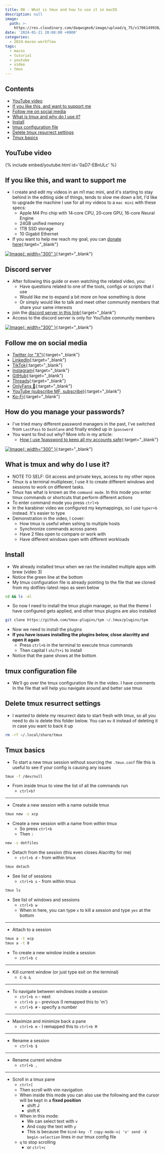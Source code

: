 ```yaml
---
title: 08 - What is tmux and how to use it in macOS
description: null
image:
  path: >-
    https://res.cloudinary.com/daqwsgmx6/image/upload/q_75/v1706149938/youtube/2024-macos-workflow/08-tmux.avif
date: '2024-01-21 20:08:00 +0000'
categories:
  - 2024-macos-workflow
tags:
  - macos
  - tutorial
  - youtube
  - video
  - tmux
---
```

## Contents

<!-- toc -->

- [YouTube video](#youtube-video)
- [If you like this, and want to support me](#if-you-like-this-and-want-to-support-me)
- [Follow me on social media](#follow-me-on-social-media)
- [What is tmux and why do I use it?](#what-is-tmux-and-why-do-i-use-it)
- [Install](#install)
- [tmux configuration file](#tmux-configuration-file)
- [Delete tmux resurrect settings](#delete-tmux-resurrect-settings)
- [Tmux basics](#tmux-basics)

<!-- tocstop -->

## YouTube video

{% include embed/youtube.html id='0aD7-EBnULc' %}

## If you like this, and want to support me

- I create and edit my videos in an m1 mac mini, and it's starting to stay behind in the editing side of things, tends to slow me down a bit, I'd like to upgrade the machine I use for all my videos to a `mac mini` with these specs:
  - Apple M4 Pro chip with 14‑core CPU, 20‑core GPU, 16-core Neural Engine
  - 24GB unified memory
  - 1TB SSD storage
  - 10 Gigabit Ethernet
- If you want to help me reach my goal, you can [donate here](https://ko-fi.com/linkarzu/goal?g=6){:target="\_blank"}

<!-- prettier-ignore -->
[![Image](../../assets/img/imgs/250103-ko-fi-donate.avif){: width="300" }](https://ko-fi.com/linkarzu/goal?g=6){:target="_blank"}

## Discord server

- After following this guide or even watching the related video, you:
  - Have questions related to one of the tools, configs or scripts that I use
  - Would like me to expand a bit more on how something is done
  - Or simply would like to talk and meet other community members that share your same interests
- join the [discord server in this link](https://www.youtube.com/channel/UCrSIvbFncPSlK6AdwE2QboA/join){:target="\_blank"}
- Access to the discord server is only for YouTube community members

<!-- prettier-ignore -->
[![Image](../../assets/img/imgs/250101-discord-server.avif){: width="300" }](https://www.youtube.com/channel/UCrSIvbFncPSlK6AdwE2QboA/join){:target="_blank"}


## Follow me on social media

- [Twitter (or "X")](https://x.com/link_arzu){:target="\_blank"}
- [LinkedIn](https://www.linkedin.com/in/christianarzu){:target="\_blank"}
- [TikTok](https://www.tiktok.com/@linkarzu){:target="\_blank"}
- [Instagram](https://www.instagram.com/link_arzu){:target="\_blank"}
- [GitHub](https://github.com/linkarzu){:target="\_blank"}
- [Threads](https://www.threads.net/@link_arzu){:target="\_blank"}
- [OnlyFans 🍆](https://home.linkarzu.com/assets/img/imgs/250126-whyugae.avif){:target="\_blank"}
- [YouTube (subscribe MF, subscribe)](https://www.youtube.com/@linkarzu){:target="\_blank"}
- [Ko-Fi](https://ko-fi.com/linkarzu/goal?g=6){:target="\_blank"}

## How do you manage your passwords?

- I've tried many different password managers in the past, I've switched from
  `LastPass` to `Dashlane` and finally ended up in `1password`
- You want to find out why? More info in my article:
  - [How I use 1password to keep all my accounts safe](https://linkarzu.com/posts/1password/1password/){:target="\_blank"}

[![Image](../../assets/img/imgs/250124-1password-banner.avif){: width="300" }](https://www.dpbolvw.net/click-101327218-15917064){:target="\_blank"}

## What is tmux and why do I use it?

- NOTE TO SELF: Git access and private keys, access to my other repos
- Tmux is a terminal multiplexer, I use it to create different windows and
  sessions to work on different tasks.
- Tmux has what is known as the `command mode`. In this mode you enter tmux
  commands or shortcuts that perform different actions
- To enter command mode you press `ctrl+b`
- In the karabiner video we configured my keymappings, so I use `hyper+b`
  instead. It's easier to type
- Demonstration in the video, I cover:
  - How tmux is useful when sshing to multiple hosts
  - Synchronize commands across panes
  - Have 2 files open to compare or work with
  - Have different windows open with different workloads

## Install

- We already installed tmux when we ran the installed multiple apps with brew
  (video 3)
- Notice the green line at the bottom
- My tmux configuration file is already pointing to the file that we cloned from
  my dotfiles-latest repo as seen below

```bash
cd && ls -al
```

- So now I need to install the tmux plugin manager, so that the theme I have
  configured gets applied, and other tmux plugins are also installed

```bash
git clone https://github.com/tmux-plugins/tpm ~/.tmux/plugins/tpm
```

- Now we need to install the plugins
- **If you have issues installing the plugins below, close alacritty and open it
  again**
  - Press `ctrl+b` in the terminal to execute tmux commands
  - Then capital I `shift+i` to install
- Notice that the pane shows at the bottom

## tmux configuration file

- We'll go over the tmux configuration file in the video. I have comments In the
  file that will help you navigate around and better use tmux

## Delete tmux resurrect settings

- I wanted to delete my resurrect data to start fresh with tmux, so all you need
  to do is delete this folder below. You can `mv` it instead of deleting it in
  case you want to back it up

```bash
rm -rf ~/.local/share/tmux
```

## Tmux basics

- To start a new tmux session without sourcing the `.tmux.conf` file this is
  useful to see if your config is causing any issues

```bash
tmux -f /dev/null
```

- From inside tmux to view the list of all the commands run
  - `ctrl+b?`

---

- Create a new session with a name outside tmux

```bash
tmux new -s xcp
```

- Create a new session with a name from within tmux
  - So press `ctrl+b`
  - Then `:`

```bash
new -s dotfiles
```

- Detach from the session (this even closes Alacritty for me)
  - `ctrl+b d` - from within tmux

```bash
tmux detach
```

- See list of sessions
  - `ctrl+b s` - from within tmux

```bash
tmux ls
```

- See list of windows and sessions
  - `ctrl+b w`
  - When in here, you can type `x` to kill a session and type `yes` at the
    bottom

---

- Attach to a session

```bash
tmux a -t xcp
tmux a -t 0
```

- To create a new window inside a session
  - `ctrl+b c`

---

- Kill current window (or just type exit on the terminal)
  - `C-b &`

---

- To navigate between windows inside a session
  - `ctrl+b n` - next
  - `ctrl+b p` - previous (I remapped this to 'm')
  - `ctrl+b #` - specify a number

---

- Maximize and minimize back a pane
  - `ctrl+b m` - I remapped this to `ctrl+b M`

---

- Rename a session
  - `ctrl+b $`

---

- Rename current window
  - `ctrl+b ,`

---

- Scroll in a tmux pane
  - `ctrl+[`
  - Then scroll with vim navigation
  - When inside this mode you can also use the following and the cursor will be
    kept in a **fixed position**
    - shift J
    - shift K
  - When in this mode:
    - We can select text with `v`
    - And copy the text with `y`
    - This is because the `bind-key -T copy-mode-vi 'v' send -X begin-selection`
      lines in our tmux config file
  - `q` to stop scrolling
    - or `ctrl+c`

